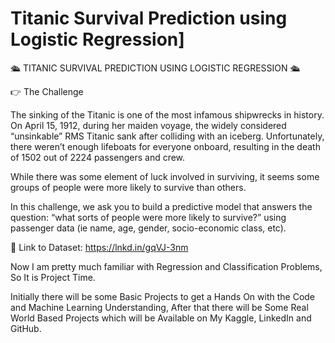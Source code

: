 # Titanic Survival Prediction using Logistic Regression]

🛳 TITANIC SURVIVAL PREDICTION USING LOGISTIC REGRESSION 🛳

👉 The Challenge

The sinking of the Titanic is one of the most infamous shipwrecks in history.
On April 15, 1912, during her maiden voyage, the widely considered “unsinkable” RMS Titanic sank after colliding with an iceberg. Unfortunately, there weren’t enough lifeboats for everyone onboard, resulting in the death of 1502 out of 2224 passengers and crew.

While there was some element of luck involved in surviving, it seems some groups of people were more likely to survive than others.

In this challenge, we ask you to build a predictive model that answers the question: “what sorts of people were more likely to survive?” using passenger data (ie name, age, gender, socio-economic class, etc).

📌 Link to Dataset: https://lnkd.in/gqVJ-3nm

Now I am pretty much familiar with Regression and Classification Problems, So It is Project Time.

Initially there will be some Basic Projects to get a Hands On with the Code and Machine Learning Understanding, After that there will be Some Real World Based Projects which will be Available on My Kaggle, LinkedIn and GitHub.
